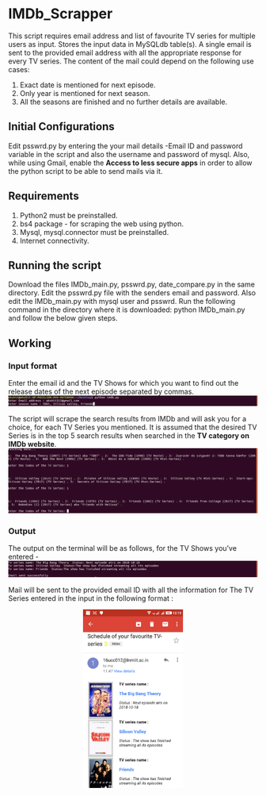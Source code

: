 # IMDb_Scrapper



This script requires email address and list of favourite TV series for multiple users as input. Stores the input data in MySQLdb table(s). A single email is sent to the provided email address with all the appropriate response for every TV series. The content of the mail could depend on the following use cases:

  1. Exact date is mentioned for next episode.
  2. Only year is mentioned for next season.
  3. All the seasons are finished and no further details are available.
  
## Initial Configurations

Edit psswrd.py by entering the your mail details -Email ID and password variable in the script and also the username and password of mysql. Also, while using Gmail, enable the **Access to less secure apps** in order to allow the python script to be able to send mails via it.

## Requirements

1. Python2 must be preinstalled.
2. bs4 package - for scraping the web using python.
3. Mysql, mysql.connector must be preinstalled.
4. Internet connectivity.

## Running the script
 Download the files IMDb_main.py, psswrd.py, date_compare.py in the same directory. Edit the psswrd.py file with the senders email and password. Also edit the IMDb_main.py with mysql user and psswrd. Run the following command in the directory where it is downloaded: python IMDb_main.py and follow the below given steps.

## Working
  
### Input format

 Enter the email id and the TV Shows for which you want to find out the release dates of the next episode separated by commas.
![email_input](https://github.com/Akshit312/IMDb_Scrapper/blob/master/data/email_input.png)

 The script will scrape the search results from IMDb and will ask you for a choice, for each TV Series you mentioned. It is         assumed that the desired TV Series is in the top 5 search results when searched in the **TV category on IMDb website**.
![index_input](https://github.com/Akshit312/IMDb_Scrapper/blob/master/data/index_input.png)

### Output
 The output on the terminal will be as follows, for the TV Shows you’ve entered -
![terminal_output](https://github.com/Akshit312/IMDb_Scrapper/blob/master/data/terminal_output.png)

 Mail will be sent to the provided email ID with all the information for The TV Series entered in the input in the following format :
 <p align="center">
<img src="https://github.com/Akshit312/IMDb_Scrapper/blob/master/data/Screenshot_2018-10-17-12-15-17.png" height = "360" width="202.5"> 
  </p>
